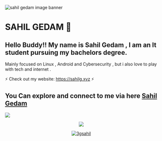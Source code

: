 ![sahil gedam image banner ](https://i.imgur.com/dFhpueU.jpg "sahil")

# SAHIL GEDAM 👋

## Hello Buddy!! My name is Sahil Gedam , I am an It student pursuing my bachelors degree.
Mainly focused on Linux , Android and Cybersecurity , but i also love to play with tech and internet .

⚡ Check out my website: https://sahilg.xyz ⚡ 






## You Can explore and connect to me via here [Sahil Gedam](https://3gsahil.github.io)





![](https://github-readme-stats.vercel.app/api?username=3gsahil&count_private=true&show_icons=true)




<p align="center"> <a href="https://github.com/anuraghazra/github-readme-stats"><img src="https://github-readme-stats.vercel.app/api/top-langs/?username=3gsahil&layout=compact" /></a> </p>



<p align="center"> <a href="https://github.com/ryo-ma/github-profile-trophy"><img src="https://github-profile-trophy.vercel.app/?username=3gsahil" alt="3gsahil" /></a> </p>


